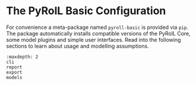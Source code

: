 # The PyRolL Basic Configuration

For convenience a meta-package named `pyroll-basic` is provided via `pip`.
The package automatically installs compatible versions of the PyRolL Core, some model plugins and simple user interfaces.
Read into the following sections to learn about usage and modelling assumptions.

```{toctree}
:maxdepth: 2
cli
report
export
models
```

